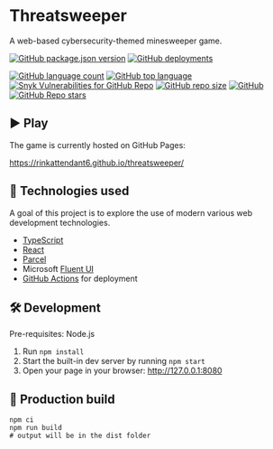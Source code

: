 # Threatsweeper

A web-based cybersecurity-themed minesweeper game.

[![GitHub package.json version](https://img.shields.io/github/package-json/v/RinkAttendant6/threatsweeper?style=flat-square)](https://github.com/RinkAttendant6/threatsweeper/blob/main/package.json)
[![GitHub deployments](https://img.shields.io/github/deployments/RinkAttendant6/threatsweeper/github-pages?label=deployment%20status&style=flat-square)](https://github.com/RinkAttendant6/threatsweeper/actions/workflows/deploy.yml)

[![GitHub language count](https://img.shields.io/github/languages/count/RinkAttendant6/threatsweeper?style=flat-square)](https://github.com/RinkAttendant6/threatsweeper/search?l=TypeScript)
[![GitHub top language](https://img.shields.io/github/languages/top/RinkAttendant6/threatsweeper?style=flat-square)](https://github.com/RinkAttendant6/threatsweeper/search?l=TypeScript)
[![Snyk Vulnerabilities for GitHub Repo](https://img.shields.io/snyk/vulnerabilities/github/RinkAttendant6/threatsweeper?style=flat-square)](https://app.snyk.io/org/rinkattendant6-github-marketplace/project/d3c20bb2-1a01-4aad-ae0f-f1264e84844f)
[![GitHub repo size](https://img.shields.io/github/repo-size/RinkAttendant6/threatsweeper?style=flat-square)](https://github.com/RinkAttendant6/threatsweeper)
[![GitHub](https://img.shields.io/github/license/RinkAttendant6/threatsweeper?style=flat-square)](https://github.com/RinkAttendant6/threatsweeper/blob/main/LICENSE.md)
[![GitHub Repo stars](https://img.shields.io/github/stars/RinkAttendant6/threatsweeper?style=social)](https://github.com/RinkAttendant6/threatsweeper/stargazers)

## ▶️ Play

The game is currently hosted on GitHub Pages:

https://rinkattendant6.github.io/threatsweeper/

## 💾 Technologies used

A goal of this project is to explore the use of modern various web development technologies.

-   [TypeScript](https://www.typescriptlang.org/)
-   [React](https://reactjs.org/)
-   [Parcel](https://v2.parceljs.org/)
-   Microsoft [Fluent UI](https://developer.microsoft.com/en-us/fluentui)
-   [GitHub Actions](https://github.com/features/actions) for deployment

## 🛠️ Development

Pre-requisites: Node.js

1. Run `npm install`
1. Start the built-in dev server by running `npm start`
1. Open your page in your browser: http://127.0.0.1:8080

## 🚀 Production build

```
npm ci
npm run build
# output will be in the dist folder
```
